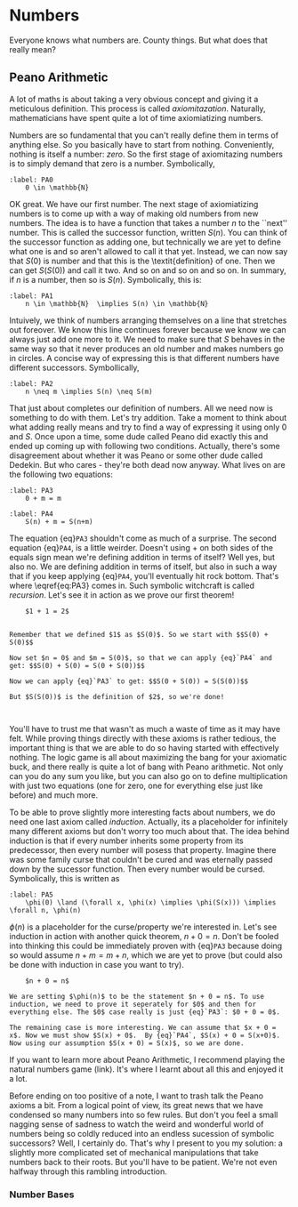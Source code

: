 # Numbers


Everyone knows what numbers are. County things. But what does that really mean?

## Peano Arithmetic 

A lot of maths is about taking a very obvious concept and giving it a meticulous definition. This process is called *axiomitazation*. Naturally, mathematicians have spent quite a lot of time axiomiatizing numbers. 

Numbers are so fundamental that you can't really define them in terms of anything else. So you basically have to start from nothing. Conveniently, nothing is itself a number: *zero*. So the first stage of axiomitazing numbers is to simply demand that zero is a number. Symbolically,

```{math}
:label: PA0
    0 \in \mathbb{N} 
```

OK great. We have our first number. The next stage of axiomiatizing numbers is to come up with a way of making old numbers from new numbers. The idea is to have a function that takes a number $n$ to the ``next'' number. This is called the successor function, written $S(n)$. You can think of the successor function as adding one, but technically we are yet to define what one is and so aren't allowed to call it that yet. Instead, we can now say that $S(0)$ is number and that this is the \textit{definition} of one. Then we can get $S(S(0))$ and call it two. And so on and so on and so on. In summary, if $n$ is a number, then so is $S(n)$. Symbolically, this is:

```{math}
:label: PA1
    n \in \mathbb{N}  \implies S(n) \in \mathbb{N} 
```



Intuively, we think of numbers arranging themselves on a line that stretches out foreover. We know this line continues forever because we know we can always just add one more to it. We need to make sure that $S$ behaves in the same way so that it never produces an old number and makes numbers go in circles. A concise way of expressing this is that different numbers have different successors. Symbollically,

```{math}
:label: PA2
    n \neq m \implies S(n) \neq S(m) 
```

That just about completes our definition of numbers. All we need now is something to do with them. Let's try addition. Take a moment to think about what adding really means and try to find a way of expressing it using only $0$ and $S$. Once upon a time, some dude called Peano did exactly this and ended up coming up with following two conditions. Actually, there's some disagreement about whether it was Peano or some other dude called Dedekin. But who cares - they're both dead now anyway. What lives on are the following two equations:


```{math}
:label: PA3
    0 + m = m 
```


```{math}
:label: PA4
    S(n) + m = S(n+m) 
```

The equation {eq}`PA3` shouldn't come as much of a surprise. The second equation {eq}`PA4`, is a little weirder. Doesn't using $+$ on both sides of the equals sign mean we're defining addition in terms of itself? Well yes, but also no. We are defining addition in terms of itself, but also in such a way that if you keep applying {eq}`PA4`, you'll eventually hit rock bottom. That's where \eqref{eq:PA3} comes in. Such symbolic witchcraft is called *recursion*. Let's see it in action as we prove our first theorem!

````{prf:theorem} 
    $1 + 1 = 2$
````

````{prf:proof}

Remember that we defined $1$ as $S(0)$. So we start with $$S(0) + S(0)$$

Now set $n = 0$ and $m = S(0)$, so that we can apply {eq}`PA4` and get: $$S(0) + S(0) = S(0 + S(0))$$

Now we can apply {eq}`PA3` to get: $$S(0 + S(0)) = S(S(0))$$

But $S(S(0))$ is the definition of $2$, so we're done!

    
````


You'll have to trust me that wasn't as much a waste of time as it may have felt. While proving things directly with these axioms is rather tedious, the important thing is that we are able to do so having started with effectively nothing. The logic game is all about maximizing the bang for your axiomatic buck, and there really is quite a lot of bang with Peano arithmetic. Not only can you do any sum you like, but you can also go on to define multiplication with just two equations (one for zero, one for everything else just like before) and much more. 

To be able to prove slightly more interesting facts about numbers, we do need one last axiom called *induction*. Actually, its a placeholder for infinitely many different axioms but don't worry too much about that. The idea behind induction is that if every number inherits some property from its predecessor, then every number will posess that property. Imagine there was some family curse that couldn't be cured and was eternally passed down by the sucessor function. Then every number would be cursed. Symbolically, this is written as 

```{math}
:label: PA5
    \phi(0) \land (\forall x, \phi(x) \implies \phi(S(x))) \implies \forall n, \phi(n) 
```

$\phi(n)$ is a placeholder for the curse/property we're interested in. Let's see induction in action with another quick theorem, $n + 0 = n$. Don't be fooled into thinking this could be immediately proven with {eq}`PA3` because doing so would assume $n + m = m + n$, which we are yet to prove (but could also be done with induction in case you want to try).

````{prf:theorem} 
    $n + 0 = n$
````

````{prf:proof}
We are setting $\phi(n)$ to be the statement $n + 0 = n$. To use induction, we need to prove it seperately for $0$ and then for everything else. The $0$ case really is just {eq}`PA3`: $0 + 0 = 0$.

The remaining case is more interesting. We can assume that $x + 0 = x$. Now we must show $S(x) + 0$.  By {eq}`PA4`, $S(x) + 0 = S(x+0)$. Now using our assumption $S(x + 0) = S(x)$, so we are done.

````

If you want to learn more about Peano Arithmetic, I recommend playing the natural numbers game (link). It's where I learnt about all this and enjoyed it a lot. 

Before ending on too positive of a note, I want to trash talk the Peano axioms a bit. From a logical point of view, its great news that we have condensed so many numbers into so few rules. But don't you feel a small nagging sense of sadness to watch the weird and wonderful world of numbers being so coldly reduced into an endless sucession of symbolic successors? Well, I certainly do. That's why I present to you my solution: a slightly more complicated set of mechanical manipulations that take numbers back to their roots. But you'll have to be patient. We're not even halfway through this rambling introduction.


    


		
		
	
### Number Bases